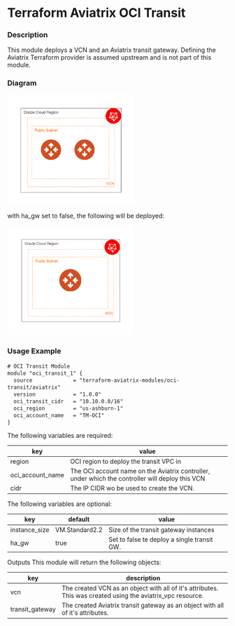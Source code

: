 # Terraform Aviatrix OCI Transit

### Description

This module deploys a VCN and an Aviatrix transit gateway. Defining the Aviatrix Terraform provider is assumed upstream and is not part of this module.

### Diagram
<img src="images/oci-ha.png"  height="250">

with ha_gw set to false, the following will be deployed:

<img src="images/oci-single.png" height="250">

### Usage Example

```
# OCI Transit Module
module "oci_transit_1" {
  source             = "terraform-aviatrix-modules/oci-transit/aviatrix"
  version            = "1.0.0"
  oci_transit_cidr   = "10.10.0.0/16"
  oci_region         = "us-ashburn-1"
  oci_account_name   = "TM-OCI"
}
```

The following variables are required:

key | value
--- | ---
region | OCI region to deploy the transit VPC in
oci_account_name | The OCI account name on the Aviatrix controller, under which the controller will deploy this VCN
cidr | The IP CIDR wo be used to create the VCN.

The following variables are optional:

key | default | value
--- | --- | ---
instance_size | VM.Standard2.2 | Size of the transit gateway instances
ha_gw | true | Set to false te deploy a single transit GW.

Outputs
This module will return the following objects:

key | description
--- | ---
vcn | The created VCN as an object with all of it's attributes. This was created using the aviatrix_vpc resource.
transit_gateway | The created Aviatrix transit gateway as an object with all of it's attributes.